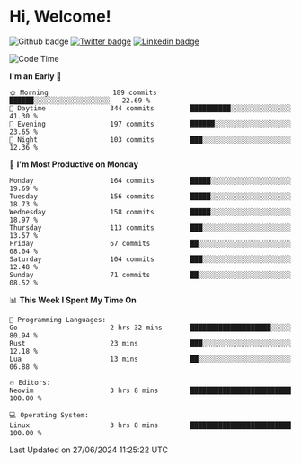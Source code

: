   # Hi, Welcome!
  ![Github badge](https://img.shields.io/github/followers/kraken-afk.svg?style=social&label=Follow&maxAge=2592000)
  [![Twitter badge](https://img.shields.io/badge/-Twitter-00acee?style=flat-square&logo=Twitter&logoColor=white)](https://twitter.com/trshppl)
  [![Linkedin badge](https://img.shields.io/badge/LinkedIn-0077B5?style=flat-square&logo=linkedin&logoColor=white)](https://www.linkedin.com/in/noveanrer)
<!--START_SECTION:waka-->
![Code Time](http://img.shields.io/badge/Code%20Time-234%20hrs%2055%20mins-blue)

**I'm an Early 🐤** 

```text
🌞 Morning                189 commits         ██████░░░░░░░░░░░░░░░░░░░   22.69 % 
🌆 Daytime                344 commits         ██████████░░░░░░░░░░░░░░░   41.30 % 
🌃 Evening                197 commits         ██████░░░░░░░░░░░░░░░░░░░   23.65 % 
🌙 Night                  103 commits         ███░░░░░░░░░░░░░░░░░░░░░░   12.36 % 
```
📅 **I'm Most Productive on Monday** 

```text
Monday                   164 commits         █████░░░░░░░░░░░░░░░░░░░░   19.69 % 
Tuesday                  156 commits         █████░░░░░░░░░░░░░░░░░░░░   18.73 % 
Wednesday                158 commits         █████░░░░░░░░░░░░░░░░░░░░   18.97 % 
Thursday                 113 commits         ███░░░░░░░░░░░░░░░░░░░░░░   13.57 % 
Friday                   67 commits          ██░░░░░░░░░░░░░░░░░░░░░░░   08.04 % 
Saturday                 104 commits         ███░░░░░░░░░░░░░░░░░░░░░░   12.48 % 
Sunday                   71 commits          ██░░░░░░░░░░░░░░░░░░░░░░░   08.52 % 
```


📊 **This Week I Spent My Time On** 

```text
💬 Programming Languages: 
Go                       2 hrs 32 mins       ████████████████████░░░░░   80.94 % 
Rust                     23 mins             ███░░░░░░░░░░░░░░░░░░░░░░   12.18 % 
Lua                      13 mins             ██░░░░░░░░░░░░░░░░░░░░░░░   06.88 % 

🔥 Editors: 
Neovim                   3 hrs 8 mins        █████████████████████████   100.00 % 

💻 Operating System: 
Linux                    3 hrs 8 mins        █████████████████████████   100.00 % 
```


 Last Updated on 27/06/2024 11:25:22 UTC
<!--END_SECTION:waka-->